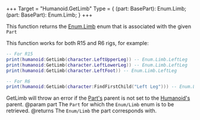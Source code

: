 +++
Target = "Humanoid.GetLimb"
Type = { (part: BasePart): Enum.Limb; (part: BasePart): Enum.Limb; }
+++

This function returns the [Enum.Limb](https://developer.roblox.com/search#stq=Limb) enum that is associated with the given `Part`This function works for both R15 and R6 rigs, for example:```lua-- For R15print(humanoid:GetLimb(character.LeftUpperLeg)) -- Enum.Limb.LeftLegprint(humanoid:GetLimb(character.LeftLowerLeg)) -- Enum.Limb.LeftLegprint(humanoid:GetLimb(character.LeftFoot)) -- Enum.Limb.LeftLeg-- For R6print(humanoid:GetLimb(character:FindFirstChild("Left Leg"))) -- Enum.Limb.LeftLeg```GetLimb will throw an error if the [Part's](https://developer.roblox.com/api-reference/class/Part) parent is not set to the [Humanoid's](https://developer.roblox.com/api-reference/class/Humanoid) parent.@param part The `Part` for which the `Enum/Limb` enum is to be retrieved.@returns The `Enum/Limb` the part corresponds with.